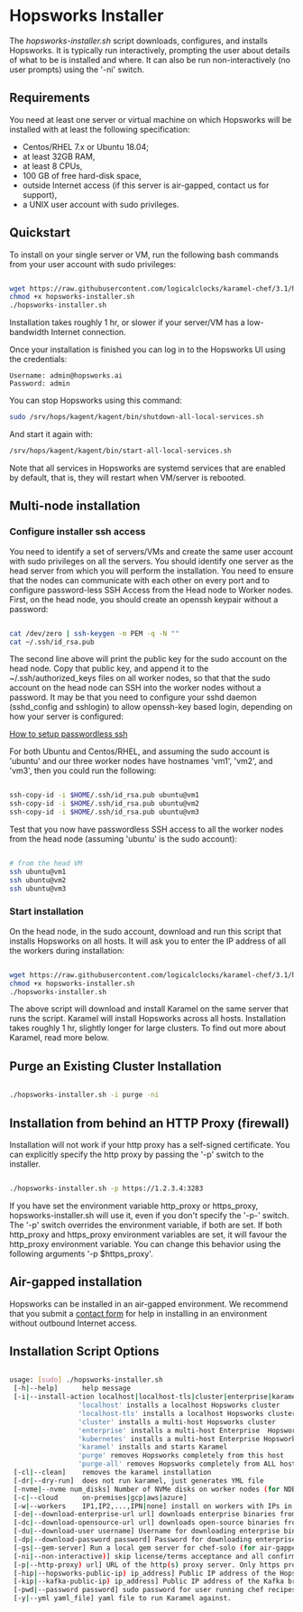 # Hopsworks Installer


The _hopsworks-installer.sh_ script downloads, configures, and installs Hopsworks. It is typically run interactively, prompting the user about details of what to be is installed and where. It can also be run non-interactively (no user prompts) using the '-ni' switch.


## Requirements

You need at least one server or virtual machine on which Hopsworks will be installed with at least the following specification:

* Centos/RHEL 7.x or Ubuntu 18.04;
* at least 32GB RAM,
* at least 8 CPUs,
* 100 GB of free hard-disk space,
* outside Internet access (if this server is air-gapped, contact us for support),
* a UNIX user account with sudo privileges.


## Quickstart


To install on your single server or VM, run the following bash commands from your user account with sudo privileges:

```bash

wget https://raw.githubusercontent.com/logicalclocks/karamel-chef/3.1/hopsworks-installer.sh
chmod +x hopsworks-installer.sh
./hopsworks-installer.sh
```

Installation takes roughly 1 hr, or slower if your server/VM has a low-bandwidth Internet connection.


Once your installation is finished you can log in to the Hopsworks UI using the credentials:

    Username: admin@hopsworks.ai
    Password: admin

You can stop Hopsworks using this command:

```bash
sudo /srv/hops/kagent/kagent/bin/shutdown-all-local-services.sh
```

And start it again with:

```bash
/srv/hops/kagent/kagent/bin/start-all-local-services.sh
```

Note that all services in Hopsworks are systemd services that are enabled by default, that is, they will restart when VM/server is rebooted.

## Multi-node installation

### Configure installer ssh access


You need to identify a set of servers/VMs and create the same user account with sudo privileges on all the servers. You should identify one server as the head server from which you will perform the installation. You need to ensure that the nodes can communicate with each other on every port and to configure password-less SSH Access from the Head node to Worker nodes. First, on the head node, you should create an openssh keypair without a password:

```bash

cat /dev/zero | ssh-keygen -m PEM -q -N ""
cat ~/.ssh/id_rsa.pub

```

The second line above will print the public key for the sudo account on the head node. Copy that public key, and append it to the ~/.ssh/authorized_keys files on all worker nodes, so that that the sudo account on the head node can SSH into the worker nodes without a password. It may be that you need to configure your sshd daemon (sshd_config and sshlogin) to allow openssh-key based login, depending on how your server is configured:

<a href="https://linuxize.com/post/how-to-setup-passwordless-ssh-login/">How to setup passwordless ssh</a>

For both Ubuntu and Centos/RHEL, and assuming the sudo account is 'ubuntu' and our three worker nodes have hostnames 'vm1', 'vm2', and 'vm3', then you could run the following:

```bash

ssh-copy-id -i $HOME/.ssh/id_rsa.pub ubuntu@vm1
ssh-copy-id -i $HOME/.ssh/id_rsa.pub ubuntu@vm2
ssh-copy-id -i $HOME/.ssh/id_rsa.pub ubuntu@vm3

```

Test that you now have passwordless SSH access to all the worker nodes from the head node (assuming 'ubuntu' is the sudo account):

```bash

# from the head VM
ssh ubuntu@vm1
ssh ubuntu@vm2
ssh ubuntu@vm3
```


### Start installation


On the head node, in the sudo account, download and run this script that installs Hopsworks on all hosts. It will ask you to enter the IP address of all the workers during installation:

```bash

wget https://raw.githubusercontent.com/logicalclocks/karamel-chef/3.1/hopsworks-installer.sh
chmod +x hopsworks-installer.sh
./hopsworks-installer.sh
```

The above script will download and install Karamel on the same server that runs the script. Karamel will install Hopsworks across all hosts. Installation takes roughly 1 hr, slightly longer for large clusters. To find out more about Karamel, read more below.


## Purge an Existing Cluster Installation


```bash

./hopsworks-installer.sh -i purge -ni

```


## Installation from behind an HTTP Proxy (firewall)


Installation will not work if your http proxy has a self-signed certificate.
You can explicitly specify the http proxy by passing the '-p' switch to the installer.

```bash

./hopsworks-installer.sh -p https://1.2.3.4:3283

```

If you have set the environment variable http_proxy or https_proxy, hopsworks-installer.sh will use it, even if you don't specify the '-p-' switch. The '-p' switch overrides the environment variable, if both are set. If both http_proxy and https_proxy environment variables are set, it will favour the http_proxy environment variable. You can change this behavior using the following arguments '-p $https_proxy'.

## Air-gapped installation

Hopsworks can be installed in an air-gapped environment. We recommend that you submit a <a href="https://www.hopsworks.ai/contact">contact form</a> for help in installing in an environment without outbound Internet access.

## Installation Script Options

```bash

usage: [sudo] ./hopsworks-installer.sh 
 [-h|--help]      help message
 [-i|--install-action localhost|localhost-tls|cluster|enterprise|karamel|purge|purge-all] 
                 'localhost' installs a localhost Hopsworks cluster
                 'localhost-tls' installs a localhost Hopsworks cluster with TLS enabled
                 'cluster' installs a multi-host Hopsworks cluster
                 'enterprise' installs a multi-host Enterprise  Hopsworks cluster
                 'kubernetes' installs a multi-host Enterprise Hopsworks cluster with Kubernetes
                 'karamel' installs and starts Karamel
                 'purge' removes Hopsworks completely from this host
                 'purge-all' removes Hopsworks completely from ALL hosts
 [-cl|--clean]    removes the karamel installation
 [-dr|--dry-run]  does not run karamel, just generates YML file
 [-nvme|--nvme num_disks] Number of NVMe disks on worker nodes (for NDB/HopsFS)
 [-c|--cloud      on-premises|gcp|aws|azure]
 [-w|--workers    IP1,IP2,...,IPN|none] install on workers with IPs in supplied list (or none). Uses default mem/cpu/gpus for the workers.
 [-de|--download-enterprise-url url] downloads enterprise binaries from this URL.
 [-dc|--download-opensource-url url] downloads open-source binaries from this URL.
 [-du|--download-user username] Username for downloading enterprise binaries.
 [-dp|--download-password password] Password for downloading enterprise binaries.
 [-gs|--gem-server] Run a local gem server for chef-solo (for air-gapped installations).
 [-ni|--non-interactive)] skip license/terms acceptance and all confirmation screens.
 [-p|--http-proxy) url] URL of the http(s) proxy server. Only https proxies with valid certs supported.
 [-hip|--hopsworks-public-ip) ip_address] Public IP address of the Hopsworks head VM.
 [-kip|--kafka-public-ip) ip_address] Public IP address of the Kafka broker (typically the head VM).
 [-pwd|--password password] sudo password for user running chef recipes.
 [-y|--yml yaml_file] yaml file to run Karamel against.

```